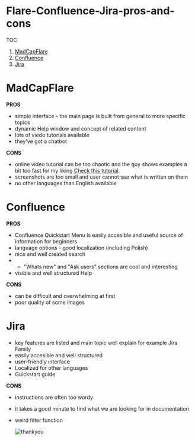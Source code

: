 <!-- Example for title -->
# Flare-Confluence-Jira-pros-and-cons 

<!-- Here comes the TOC -->
TOC 

1. [MadCapFlare](#madcapflare)  
2. [Confluence](#confluence)  
3. [Jira](#jira)

<!-- Example of paragraph of text -->
# MadCapFlare  

**PROS**  
* simple interface - the main page is built from general to more specific topics 
* dynamic Help window and concept of related content  
* lots of viedo tutorials available  
* they've got a chatbot  
  
**CONS**
* online video tutorial can be too chaotic  and the guy shows examples a bit too fast for my liking [Check this tutorial](https://www.youtube.com/watch?v=S7I9-xErWOo&t=69s&ab_channel=MadCapSoftware).
* screenshots are too small and user cannot see what is written on them  
* no other languages than English available

<!-- Example of another paragraph -->
# Confluence  

**PROS**
* Confluence Quickstart Menu is easily accesible and useful source of information for beginners  
* language options - good localization (including Polish)
* nice and well created search  
*  * "Whats new" and "Ask users" sections are cool and interesting  
* visible and well structured Help  
  

**CONS**  
* can be difficult and overwhelming at first  
* poor quality of some images  

# Jira  

* key features are listed and main topic well explain for example Jira Family  
* easily accesible and well structured  
* user-friendly interface  
* Localized for other languages  
* Guickstart guide  
  
**CONS**  
* instructions are often too wordy  
* it takes a good minute to find what we are looking for in documentation  
* weird filter function  
    
  ![thankyou](https://memegenerator.net/img/instances/64566806/thank-you-for-your-attention.jpg)
